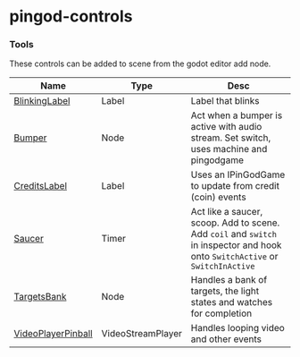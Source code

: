 # pingod-controls

### Tools

These controls can be added to scene from the godot editor add node.

|Name|Type|Desc|
|-|-|-|
|[BlinkingLabel](label/BlinkingLabel.cs)|Label|Label that blinks|
|[Bumper](node/Bumper.cs)|Node|Act when a bumper is active with audio stream. Set switch, uses machine and pingodgame|
|[CreditsLabel](label/CreditsLabel.cs)|Label|Uses an IPinGodGame to update from credit (coin) events|
|[Saucer](timer/Saucer.cs)|Timer|Act like a saucer, scoop. Add to scene. Add `coil` and `switch` in inspector and hook onto `SwitchActive` or `SwitchInActive` |
|[TargetsBank](node/TargetsBank.cs)|Node|Handles a bank of targets, the light states and watches for completion|
|[VideoPlayerPinball](videoplayer/VideoPlayerPinball.cs)|VideoStreamPlayer|Handles looping video and other events|

